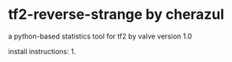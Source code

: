 # tf2-reverse-strange by cherazul
a python-based statistics tool for tf2 by valve
version 1.0

install instructions:
  1. 
